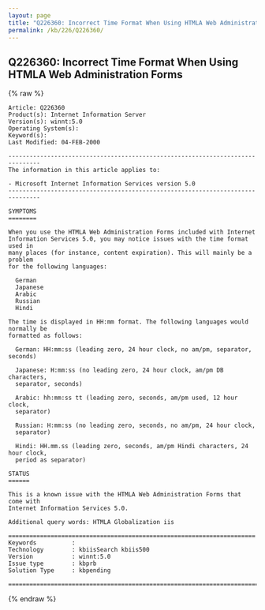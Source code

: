 ```yaml
---
layout: page
title: "Q226360: Incorrect Time Format When Using HTMLA Web Administration Forms"
permalink: /kb/226/Q226360/
---
```


## Q226360: Incorrect Time Format When Using HTMLA Web Administration Forms

{% raw %}

	Article: Q226360
	Product(s): Internet Information Server
	Version(s): winnt:5.0
	Operating System(s): 
	Keyword(s): 
	Last Modified: 04-FEB-2000
	
	-------------------------------------------------------------------------------
	The information in this article applies to:
	
	- Microsoft Internet Information Services version 5.0 
	-------------------------------------------------------------------------------
	
	SYMPTOMS
	========
	
	When you use the HTMLA Web Administration Forms included with Internet
	Information Services 5.0, you may notice issues with the time format used in
	many places (for instance, content expiration). This will mainly be a problem
	for the following languages:
	
	  German
	  Japanese
	  Arabic
	  Russian
	  Hindi
	
	The time is displayed in HH:mm format. The following languages would normally be
	formatted as follows:
	
	  German: HH:mm:ss (leading zero, 24 hour clock, no am/pm, separator, seconds)
	
	  Japanese: H:mm:ss (no leading zero, 24 hour clock, am/pm DB characters,
	  separator, seconds)
	
	  Arabic: hh:mm:ss tt (leading zero, seconds, am/pm used, 12 hour clock,
	  separator)
	
	  Russian: H:mm:ss (no leading zero, seconds, no am/pm, 24 hour clock,
	  separator)
	
	  Hindi: HH.mm.ss (leading zero, seconds, am/pm Hindi characters, 24 hour clock,
	  period as separator)
	
	STATUS
	======
	
	This is a known issue with the HTMLA Web Administration Forms that come with
	Internet Information Services 5.0.
	
	Additional query words: HTMLA Globalization iis
	
	======================================================================
	Keywords          :  
	Technology        : kbiisSearch kbiis500
	Version           : winnt:5.0
	Issue type        : kbprb
	Solution Type     : kbpending
	
	=============================================================================
	

{% endraw %}
